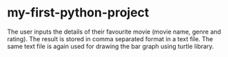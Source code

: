 # my-first-python-project
The user inputs the details of their favourite movie (movie name, genre and rating).
The result is stored in comma separated format in a text file.
The same text file is again used for drawing the bar graph using turtle library.
